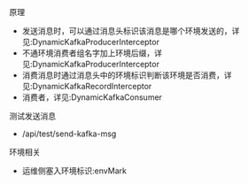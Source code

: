 原理
- 发送消息时，可以通过消息头标识该消息是哪个环境发送的，详见:DynamicKafkaProducerInterceptor
- 不通环境消费者组名字加上环境后缀，详见:DynamicKafkaProducerInterceptor
- 消费消息时通过消息头中的环境标识判断该环境是否消费，详见:DynamicKafkaRecordInterceptor
- 消费者，详见:DynamicKafkaConsumer

测试发送消息
- /api/test/send-kafka-msg

环境相关
- 运维侧塞入环境标识:envMark